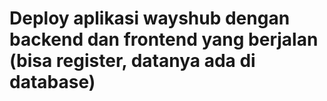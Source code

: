 # Deploy aplikasi wayshub dengan backend dan frontend yang berjalan (bisa register, datanya ada di database)

